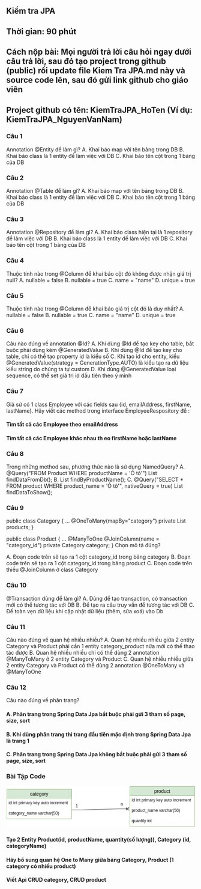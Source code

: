 ## Kiểm tra JPA
## Thời gian: 90 phút
## Cách nộp bài: Mọi người trả lời câu hỏi ngay dưới câu trả lời, sau đó tạo project trong github (public) rồi update file Kiem Tra JPA.md này và source code lên, sau đó gửi link github cho giáo viên
## Project github có tên: KiemTraJPA_HoTen (Ví dụ: KiemTraJPA_NguyenVanNam)

### Câu 1
Annotation @Entity để làm gì?
A. Khai báo map với tên bảng trong DB
B. Khai báo class là 1 entity để làm việc với DB
C. Khai báo tên cột trong 1 bảng của DB

### Câu 2
Annotation @Table để làm gì?
A. Khai báo map với tên bảng trong DB
B. Khai báo class là 1 entity để làm việc với DB
C. Khai báo tên cột trong 1 bảng của DB

### Câu 3
Annotation @Repository để làm gì?
A. Khai báo class hiện tại là 1 repository để làm việc với DB
B. Khai báo class là 1 entity để làm việc với DB
C. Khai báo tên cột trong 1 bảng của DB

### Câu 4
Thuộc tính nào trong @Column để khai báo cột đó không được nhận giá trị null?
A. nullable = false
B. nullable = true
C. name = "name"
D. unique = true

### Câu 5
Thuộc tính nào trong @Column để khai báo giá trị cột đó là duy nhất?
A. nullable = false
B. nullable = true
C. name = "name"
D. unique = true

### Câu 6
Câu nào đúng về annotation @Id?
A. Khi dùng @Id để tạo key cho table, bắt buộc phải dùng kèm @GeneratedValue
B. Khi dùng @Id để tạo key cho table, chỉ có thể tạo property id là kiểu số
C. Khi tạo id cho entity, kiểu @GeneratedValue(strategy = GenerationType.AUTO) là kiểu tạo ra dữ liệu kiểu string do chúng ta tự custom
D. Khi dùng @GeneratedValue loại sequence, có thể set giá trị id đầu tiên theo ý mình

### Câu 7
Giả sử có 1 class Employee với các fields sau {id, emailAddress, firstName, lastName}. Hãy viết các method trong interface EmployeeRespository để :
#### Tìm tất cả các Employee theo emailAddress
#### Tìm tất cả các Employee khác nhau th eo firstName hoặc lastName

### Câu 8
Trong những method sau, phương thức nào là sử dụng NamedQuery?
A.
@Query("FROM Product WHERE productName = 'Ô tô'")
List<Product> findDataFromDb();
B.
List<Product> findByProductName();
C.
@Query("SELECT * FROM product WHERE product_name = 'Ô tô'", nativeQuery = true)
List<Product> findDataToShow();

### Câu 9
public class Category {
	...
	@OneToMany(mapBy="category")
	private List<Product> products;
}

public class Product {
	...
	@ManyToOne
	@JoinColumn(name = "category_id")
	private Category category;
}
Chọn mô tả đúng?

A. Đoạn code trên sẽ tạo ra 1 cột category_id trong bảng category
B. Đoạn code trên sẽ tạo ra 1 cột category_id trong bảng product
C. Đoạn code trên thiếu @JoinColumn ở class Category

### Câu 10
@Transaction dùng để làm gì?
A. Dùng để tạo transaction, có transaction mới có thể tương tác với DB
B. Để tạo ra câu truy vấn để tương tác với DB
C. Để toàn vẹn dữ liệu khi cập nhật dữ liệu (thêm, sửa xoá) vào Db

### Câu 11
Câu nào đúng về quan hệ nhiều nhiều?
A. Quan hệ nhiều nhiều giữa 2 entity Category và Product phải cần 1 entity category_product nữa mới có thể thao tác được
B. Quan hệ nhiều nhiều chỉ có thể dùng 2 annotation @ManyToMany ở 2 entity Category và Product
C. Quan hệ nhiều nhiều giữa 2 entity Category và Product có thể dùng 2 annotation @OneToMany và @ManyToOne

### Câu 12
Câu nào đúng về phân trang?
#### A. Phân trang trong Spring Data Jpa bắt buộc phải gửi 3 tham số page, size, sort
#### B. Khi dùng phân trang thì trang đầu tiên mặc định trong Spring Data Jpa là trang 1
#### C. Phân trang trong Spring Data Jpa không bắt buộc phải gửi 3 tham số page, size, sort

### Bài Tập Code
![Alt](https://raw.githubusercontent.com/nguyenvantuyen6789/kiem-tra-jpa/main/OneToMany.png)
#### Tạo 2 Entity Product(id, productName, quantity(số lượng)), Category (id, categoryName)
#### Hãy bổ sung quan hệ One to Many giữa bảng Category, Product (1 category có nhiều product)
#### Viết Api CRUD category, CRUD product

